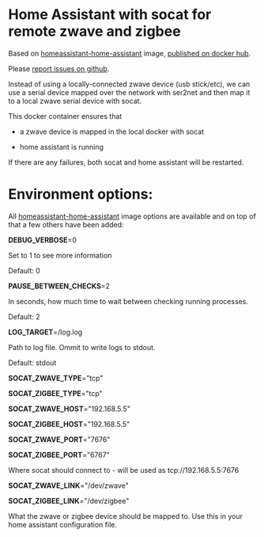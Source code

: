 # Home Assistant with socat for remote zwave and zigbee

Based on [homeassistant-home-assistant](https://hub.docker.com/r/homeassistant/home-assistant/) image, [published on docker hub](https://hub.docker.com/r/vladbabii/homeassistant-socat/).

Please [report issues on github](https://github.com/vladbabii/homeassistant-socat/issues).

Instead of using a locally-connected zwave device (usb stick/etc), we can use a serial device mapped over the network with ser2net and then map it to a local zwave serial device with socat.

This docker container ensures that

 - a zwave device is mapped in the local docker with socat

 - home assistant is running

If there are any failures, both socat and home assistant will be restarted.


# Environment options:

All  [homeassistant-home-assistant](https://hub.docker.com/r/homeassistant/home-assistant/) image options are available and on top of that a few others have been added:

**DEBUG_VERBOSE**=0

Set to 1 to see more information

Default: 0

**PAUSE_BETWEEN_CHECKS**=2

In seconds, how much time to wait between checking running processes.

Default: 2

**LOG_TARGET**=/log.log

Path to log file. Ommit to write logs to stdout.

Default: stdout

**SOCAT_ZWAVE_TYPE**="tcp"

**SOCAT_ZIGBEE_TYPE**="tcp"

**SOCAT_ZWAVE_HOST**="192.168.5.5"

**SOCAT_ZIGBEE_HOST**="192.168.5.5"

**SOCAT_ZWAVE_PORT**="7676"

**SOCAT_ZIGBEE_PORT**="6767"

Where socat should connect to - will be used as tcp://192.168.5.5:7676

**SOCAT_ZWAVE_LINK**="/dev/zwave"

**SOCAT_ZIGBEE_LINK**="/dev/zigbee"

What the zwave or zigbee device should be mapped to. Use this in your home assistant configuration file.
